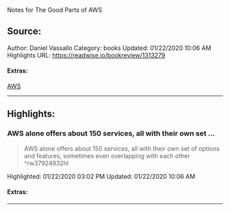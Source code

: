 Notes for The Good Parts of AWS

## Source:
Author: Daniel Vassallo
Category: books
Updated: 01/22/2020 10:06 AM
Highlights URL: https://readwise.io/bookreview/1313279


#### Extras:
[AWS](/knowledge/AWS)



 
-----
 ## Highlights:

### AWS alone offers about 150 services, all with their own set ...
>AWS alone offers about 150 services, all with their own set of options and features, sometimes even overlapping with each other ^rw37924932hl


Highlighted: 01/22/2020 03:02 PM
Updated: 01/22/2020 10:06 AM


#### Extras:





------

